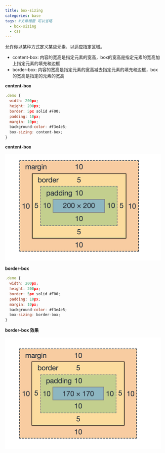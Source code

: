 ```yaml
---
title: box-sizing
categories: base
tags: #文章標籤 可以省略
  - box-sizing
  - css
---
```


允许你以某种方式定义某些元素，以适应指定区域。

- content-box: 内容的宽高是指定元素的宽高，box的宽高是指定元素的宽高加上指定元素的填充和边框
- border-box: 内容的宽高是指定元素的宽高减去指定元素的填充和边框，box的宽高是指定的元素的宽高

**content-box**

```js
.demo {
  width: 200px;
  height: 200px;
  border: 5px solid #F00;
  padding: 10px;
  margin: 10px;
  background-color: #f3e4e5;
  box-sizing: content-box;
}
```

**content-box**

![content-box.png](https://github.com/slogeor/images/blob/master/fe/2018/04/content-box.png?raw=true)

**border-box**

```js
.demo {
  width: 200px;
  height: 200px;
  border: 5px solid #F00;
  padding: 10px;
  margin: 10px;
  background-color: #f3e4e5;
  box-sizing: border-box;
}
```

**border-box 效果**

![border-box.png](https://github.com/slogeor/images/blob/master/fe/2018/04/border-box.png?raw=true)

